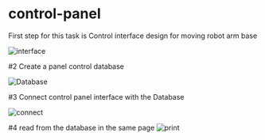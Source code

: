 # control-panel

First step for this task is Control interface design for moving robot arm base


![interface](https://user-images.githubusercontent.com/85694836/123587166-8ba58180-d7ee-11eb-8b51-f434ad0899b5.png)


#2 Create a panel control database 

![Database](https://user-images.githubusercontent.com/85694836/123587572-256d2e80-d7ef-11eb-9857-3551b4f9d5ee.png)

#3  Connect control panel interface with the Database 

![connect](https://user-images.githubusercontent.com/85694836/123588067-e25f8b00-d7ef-11eb-973c-fcfe245d3425.png)

#4  read from the database in the same page ![print](https://user-images.githubusercontent.com/85694836/123589078-5ea69e00-d7f1-11eb-85b2-54e1a6fce632.png)
